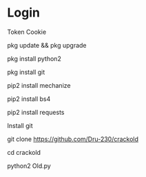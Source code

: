 # Login
Token
Cookie

pkg update && pkg upgrade

pkg install python2 

pkg install git 

pip2 install mechanize

pip2 install bs4

pip2 install requests

Install git

git clone https://github.com/Dru-230/crackold

cd crackold

python2 Old.py
